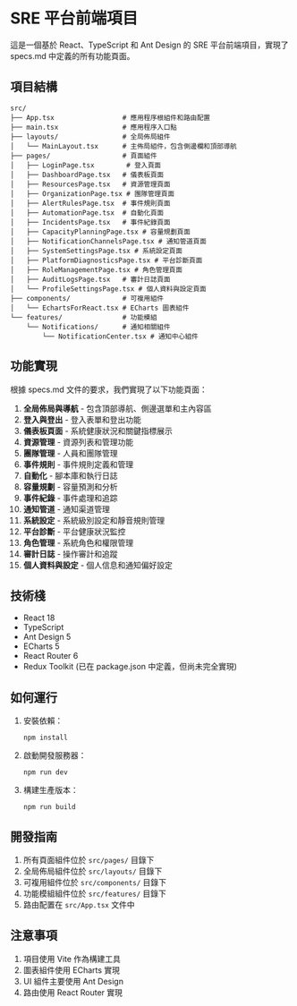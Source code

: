 # SRE 平台前端項目

這是一個基於 React、TypeScript 和 Ant Design 的 SRE 平台前端項目，實現了 specs.md 中定義的所有功能頁面。

## 項目結構

```
src/
├── App.tsx                 # 應用程序根組件和路由配置
├── main.tsx                # 應用程序入口點
├── layouts/                # 全局佈局組件
│   └── MainLayout.tsx      # 主佈局組件，包含側邊欄和頂部導航
├── pages/                  # 頁面組件
│   ├── LoginPage.tsx        # 登入頁面
│   ├── DashboardPage.tsx   # 儀表板頁面
│   ├── ResourcesPage.tsx   # 資源管理頁面
│   ├── OrganizationPage.tsx # 團隊管理頁面
│   ├── AlertRulesPage.tsx  # 事件規則頁面
│   ├── AutomationPage.tsx  # 自動化頁面
│   ├── IncidentsPage.tsx   # 事件紀錄頁面
│   ├── CapacityPlanningPage.tsx # 容量規劃頁面
│   ├── NotificationChannelsPage.tsx # 通知管道頁面
│   ├── SystemSettingsPage.tsx # 系統設定頁面
│   ├── PlatformDiagnosticsPage.tsx # 平台診斷頁面
│   ├── RoleManagementPage.tsx # 角色管理頁面
│   ├── AuditLogsPage.tsx   # 審計日誌頁面
│   └── ProfileSettingsPage.tsx # 個人資料與設定頁面
├── components/             # 可複用組件
│   └── EchartsForReact.tsx # ECharts 圖表組件
└── features/               # 功能模組
    └── Notifications/      # 通知相關組件
        └── NotificationCenter.tsx # 通知中心組件
```

## 功能實現

根據 specs.md 文件的要求，我們實現了以下功能頁面：

1. **全局佈局與導航** - 包含頂部導航、側邊選單和主內容區
2. **登入與登出** - 登入表單和登出功能
3. **儀表板頁面** - 系統健康狀況和關鍵指標展示
4. **資源管理** - 資源列表和管理功能
5. **團隊管理** - 人員和團隊管理
6. **事件規則** - 事件規則定義和管理
7. **自動化** - 腳本庫和執行日誌
8. **容量規劃** - 容量預測和分析
9. **事件紀錄** - 事件處理和追踪
10. **通知管道** - 通知渠道管理
11. **系統設定** - 系統級別設定和靜音規則管理
12. **平台診斷** - 平台健康狀況監控
13. **角色管理** - 系統角色和權限管理
14. **審計日誌** - 操作審計和追蹤
15. **個人資料與設定** - 個人信息和通知偏好設定

## 技術棧

- React 18
- TypeScript
- Ant Design 5
- ECharts 5
- React Router 6
- Redux Toolkit (已在 package.json 中定義，但尚未完全實現)

## 如何運行

1. 安裝依賴：
   ```
   npm install
   ```

2. 啟動開發服務器：
   ```
   npm run dev
   ```

3. 構建生產版本：
   ```
   npm run build
   ```

## 開發指南

1. 所有頁面組件位於 `src/pages/` 目錄下
2. 全局佈局組件位於 `src/layouts/` 目錄下
3. 可複用組件位於 `src/components/` 目錄下
4. 功能模組組件位於 `src/features/` 目錄下
5. 路由配置在 `src/App.tsx` 文件中

## 注意事項

1. 項目使用 Vite 作為構建工具
2. 圖表組件使用 ECharts 實現
3. UI 組件主要使用 Ant Design
4. 路由使用 React Router 實現